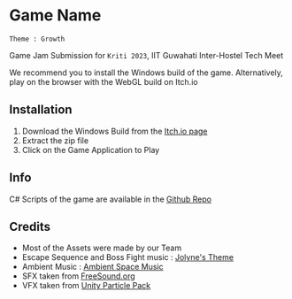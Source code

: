# Game Name

`Theme : Growth`

Game Jam Submission for `Kriti 2023`, IIT Guwahati Inter-Hostel Tech Meet

We recommend you to install the Windows build of the game. Alternatively, play on the browser with the WebGL build on Itch.io

## Installation

1. Download the Windows Build from the [Itch.io page](https://adarsh-games.itch.io)
2. Extract the zip file
3. Click on the Game Application to Play

## Info
C# Scripts of the game are available in the [Github Repo](https://github.com/jibala-1022/)

## Credits
- Most of the Assets were made by our Team
- Escape Sequence and Boss Fight music : [Jolyne's Theme](https://www.youtube.com/watch?v=zd1pC6uCW4s)
- Ambient Music : [Ambient Space Music](https://youtu.be/8wLwxmjrZj8)
- SFX taken from [FreeSound.org](https://freesound.org/)
- VFX taken from [Unity Particle Pack](https://assetstore.unity.com/packages/essentials/tutorial-projects/unity-particle-pack-127325)
